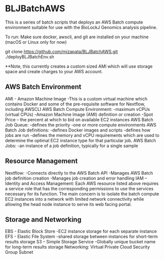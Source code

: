 # BLJBatchAWS
This is a series of batch scripts that deploys an AWS Batch compute environment suitable for use with the BioLockJ Genomics analysis pipeline.  

To run:
Make sure docker, awscli, and git are installed on your machine (macOS or Linux only for now)

git clone https://github.com/mjzapata/BLJBatchAWS.git
./deployBLJBatchEnv.sh

**Note, this currently creates a custom sized AMI which will use storage space and create charges to your AWS account.

## AWS Batch Environment
AMI - Amazon Machine Image
	-This is a custom virtual machine which contains Docker and some of the pre-requisite software for Nextflow, including AWSCLI
AWS Batch Compute Environment:
	-maximum vCPUs (virtual CPUs)
	-Amazon Machine Image (AMI) definition or creation
	-Spot Price – the percent at which to bid on available EC2 instances
AWS Batch Job Queue:
	-defines the priority
	-one or more compute environments
AWS Batch Job definitions: 
	-defines Docker images and scripts
	-defines how jobs are run
	-defines the memory and vCPU requirements which are used to determine the optimal EC2 instance type for that particular job.
AWS Batch Jobs:
	-an instance of a job definition, typically for a single sample


## Resource Management
Nextflow:
	-Connects directly to the AWS Batch API
	-Manages AWS Batch job definition creation
	-Manages job creation and error handling
IAM – Identity and Access Management:
Each AWS resource listed above requires a service role that has the corresponding permissions to use the services necessary for its function.  The main concern is to isolate the batch compute EC2 instances into a network with limited network connectivity while allowing the head node instance to serve its web facing portal.

## Storage and Networking
EBS - Elastic Block Store
	-EC2 instance storage for each separate instance
EFS - Elastic File System
	-shared storage between instances for short-term results storage
S3 – Simple Storage Service
	-Globally unique bucket name for long-term results storage
Networking:
Virtual Private Cloud
Security Group
Subnet


